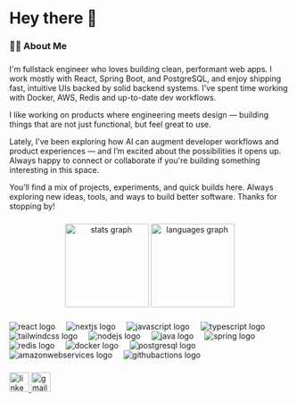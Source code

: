 <h1 align="left">Hey there 👋</h1>

###

<h3 align="left">👩‍💻  About Me</h3>

###


I'm fullstack engineer who loves building clean, performant web apps.
I work mostly with React, Spring Boot, and PostgreSQL, and enjoy shipping fast, intuitive UIs backed by solid backend systems. I've spent time working with Docker, AWS, Redis and up-to-date dev workflows.

I like working on products where engineering meets design — building things that are not just functional, but feel great to use.

Lately, I’ve been exploring how AI can augment developer workflows and product experiences — and I’m excited about the possibilities it opens up. Always happy to connect or collaborate if you're building something interesting in this space.

You’ll find a mix of projects, experiments, and quick builds here. Always exploring new ideas, tools, and ways to build better software. Thanks for stopping by!


###

<div align="center">
  <img src="https://github-readme-stats.vercel.app/api?username=amanrk28&hide_title=false&hide_rank=false&show_icons=true&include_all_commits=true&count_private=true&disable_animations=false&theme=dark&locale=en&hide_border=false&hide=issues,stars" height="150" alt="stats graph"  />
  <img src="https://github-readme-stats.vercel.app/api/top-langs?username=amanrk28&locale=en&hide_title=false&layout=compact&card_width=320&langs_count=5&theme=dark&hide_border=false" height="150" alt="languages graph"  />
</div>

###

<div align="left">
  <img src="https://skillicons.dev/icons?i=react" alt="react logo"  />
  <img width="12" />
  <img src="https://skillicons.dev/icons?i=nextjs" alt="nextjs logo"  />
  <img width="12" />
  <img src="https://skillicons.dev/icons?i=js" alt="javascript logo"  />
  <img width="12" />
  <img src="https://skillicons.dev/icons?i=ts" alt="typescript logo"  />
  <img width="12" />
  <img src="https://skillicons.dev/icons?i=tailwind" alt="tailwindcss logo"  />
  <img width="12" />
  <img src="https://skillicons.dev/icons?i=nodejs" alt="nodejs logo"  />
  <img width="12" />
  <img src="https://skillicons.dev/icons?i=java" alt="java logo"  />
  <img width="12" />
  <img src="https://skillicons.dev/icons?i=spring" alt="spring logo"  />
  <img width="12" />
  <img src="https://skillicons.dev/icons?i=redis" alt="redis logo"  />
  <img width="12" />
  <img src="https://skillicons.dev/icons?i=docker" alt="docker logo"  />
  <img width="12" />
  <img src="https://skillicons.dev/icons?i=postgres" alt="postgresql logo"  />
  <img width="12" />
  <img src="https://skillicons.dev/icons?i=aws" alt="amazonwebservices logo"  />
  <img width="12" />
  <img src="https://skillicons.dev/icons?i=githubactions" alt="githubactions logo"  />
</div>

###

<div align="left">
  <a href="https://www.linkedin.com/in/amanrk28/" target="_blank">
    <img src="https://img.shields.io/static/v1?message=LinkedIn&logo=linkedin&label=&color=0077B5&logoColor=white&labelColor=&style=for-the-badge" height="35" alt="linkedin logo"  />
  </a>
  <a href="mailto:amankhemka.ak28@gmail.com" target="_blank">
    <img src="https://img.shields.io/static/v1?message=Gmail&logo=gmail&label=&color=D14836&logoColor=white&labelColor=&style=for-the-badge" height="35" alt="gmail logo"  />
  </a>
</div>

###
